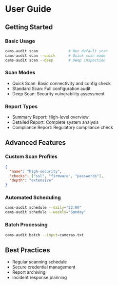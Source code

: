 # User Guide

## Getting Started

### Basic Usage
```bash
cams-audit scan              # Run default scan
cams-audit scan --quick      # Quick scan mode
cams-audit scan --deep       # Deep inspection
```

### Scan Modes
- Quick Scan: Basic connectivity and config check
- Standard Scan: Full configuration audit
- Deep Scan: Security vulnerability assessment

### Report Types
- Summary Report: High-level overview
- Detailed Report: Complete system analysis
- Compliance Report: Regulatory compliance check

## Advanced Features

### Custom Scan Profiles
```json
{
  "name": "high-security",
  "checks": ["ssl", "firmware", "passwords"],
  "depth": "extensive"
}
```

### Automated Scheduling
```bash
cams-audit schedule --daily="23:00"
cams-audit schedule --weekly="Sunday"
```

### Batch Processing
```bash
cams-audit batch --input=cameras.txt
```

## Best Practices

- Regular scanning schedule
- Secure credential management
- Report archiving
- Incident response planning
